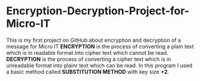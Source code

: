 # Encryption-Decryption-Project-for-Micro-IT
This is my first project on GitHub about encryption and decryption of a message for Micro IT
**ENCRYPTION** is the process of converting a plain text which is in readable format into cipher text which cannot be read.
**DECRYPTION** is the process of converting a cipher text which is in unreadable format into plainr text which can be read.
In this program I used a basic method called **SUBSTITUTION METHOD** with key size **+2**.

